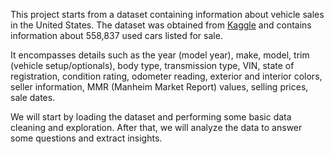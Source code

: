 This project starts from a dataset containing information about vehicle sales in the United States. The dataset was obtained from [Kaggle](https://www.kaggle.com/datasets/syedanwarafridi/vehicle-sales-data) and contains information about 558,837 used cars listed for sale.

It encompasses details such as the year (model year), make, model, trim (vehicle setup/optionals), body type, transmission type, VIN, state of registration, condition rating, odometer reading, exterior and interior colors, seller information, MMR (Manheim Market Report) values, selling prices, sale dates.

We will start by loading the dataset and performing some basic data cleaning and exploration. After that, we will analyze the data to answer some questions and extract insights.